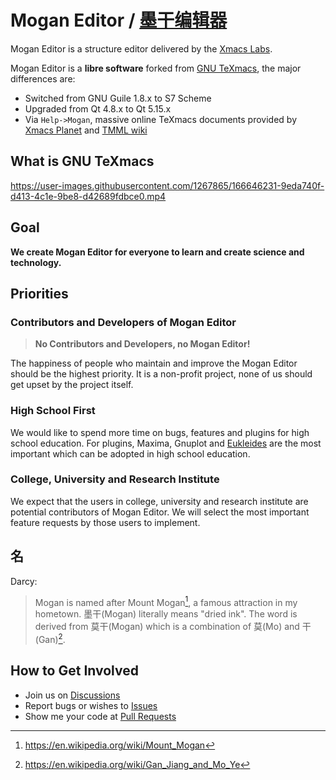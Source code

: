 # Mogan Editor / [墨干编辑器](README_ZH.md)
Mogan Editor is a structure editor delivered by the [Xmacs Labs](https://github.com/XmacsLabs).

Mogan Editor is a **libre software** forked from [GNU TeXmacs](http://www.texmacs.org/tmweb/home/welcome.en.html), the major differences are:
+ Switched from GNU Guile 1.8.x to S7 Scheme
+ Upgraded from Qt 4.8.x to Qt 5.15.x
+ Via `Help->Mogan`, massive online TeXmacs documents provided by [Xmacs Planet](https://github.com/XmacsLabs/planet) and [TMML wiki](https://github.com/XmacsLabs/tmmlwiki)

## What is GNU TeXmacs

https://user-images.githubusercontent.com/1267865/166646231-9eda740f-d413-4c1e-9be8-d42689fdbce0.mp4

## Goal
**We create Mogan Editor for everyone to learn and create science and technology.**

## Priorities
### Contributors and Developers of Mogan Editor
> **No Contributors and Developers, no Mogan Editor!**

The happiness of people who maintain and improve the Mogan Editor should be the highest priority. It is a non-profit project, none of us should get upset by the project itself.

### High School First
We would like to spend more time on bugs, features and plugins for high school education. For plugins, Maxima, Gnuplot and [Eukleides](http://www.eukleides.org/overview.html) are the most important which can be adopted in high school education.

### College, University and Research Institute
We expect that the users in college, university and research institute are potential contributors of Mogan Editor. We will select the most important feature requests by those users to implement.

## 名
Darcy:

> Mogan is named after Mount Mogan[^1], a famous attraction in my hometown. 墨干(Mogan) literally means "dried ink". The word is derived from 莫干(Mogan) which is a combination of 莫(Mo) and 干(Gan)[^2].





## How to Get Involved
+ Join us on [Discussions](https://github.com/XmacsLabs/mogan/discussions)
+ Report bugs or wishes to [Issues](https://github.com/XmacsLabs/mogan/issues)
+ Show me your code at [Pull Requests](https://github.com/XmacsLabs/mogan/pulls)

[^1]: https://en.wikipedia.org/wiki/Mount_Mogan
[^2]: https://en.wikipedia.org/wiki/Gan_Jiang_and_Mo_Ye
